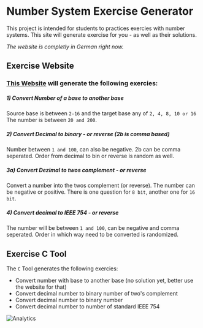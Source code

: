 # Number System Exercise Generator
This project is intended for students to practices exercies with number systems.
This site will generate exercise for you - as well as their solutions.

*The website is completly in German right now.*

## Exercise Website
### [This Website](https://rawgit.com/xremix/Number-System-Exercise-Generator/master/number-system-exercises.html) will generate the following exercies:

##### 1) Convert Number of a base to another base
Source base is between `2-16` and the target base any of `2, 4, 8, 10 or 16`
The number is between `20 and 200`.

##### 2) Convert Decimal to binary - or reverse (2b is comma based)
Number between `1 and 100`, can also be negative. 2b can be comma seperated.
Order from decimal to bin or reverse is random as well.

##### 3a) Convert Dezimal to twos complement - or reverse
Convert a number into the twos complement (or reverse). The number can be negative or positive. There is one question for `8 bit`, another one for `16 bit`.

##### 4) Convert decimal to IEEE 754 - or reverse
The number will be between `1 and 100`, can be negative and comma seperated. 
Order in which way need to be converted is randomized.

## Exercise C Tool
The `C` Tool generates the following exercies:
- Convert number with base to another base (no solution yet, better use the website for that)
- Convert decimal number to binary number of two's complement
- Convert decimal number to binary number
- Convert decimal number to number of standard IEEE 754

![Analytics](https://ga-beacon.appspot.com/UA-40522413-9/Number-System-Exercise-Generator/readme?pixel)
